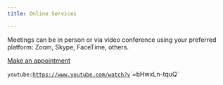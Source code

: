 ```yaml
---
title: Online Services

---
```

Meetings can be in person or via video conference using your preferred platform: Zoom, Skype, FaceTime, others.

<a class="button" href="https://www.gorendezvous.com/homepage/111690" target="_blank">Make an appointment</a>

`youtube:`[`https://www.youtube.com/watch?v`](https://www.youtube.com/watch?v= "https://www.youtube.com/watch?v=")`=bHwxLn-tquQ`